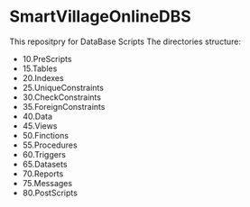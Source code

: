 # SmartVillageOnlineDBS
This repositpry for DataBase Scripts
The directories structure:
 - 10.PreScripts
 - 15.Tables
 - 20.Indexes
 - 25.UniqueConstraints
 - 30.CheckConstraints
 - 35.ForeignConstraints
 - 40.Data
 - 45.Views
 - 50.Finctions
 - 55.Procedures
 - 60.Triggers
 - 65.Datasets
 - 70.Reports
 - 75.Messages
 - 80.PostScripts
